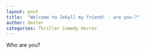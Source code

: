 ```yaml
---
layout: post
title:  "Welcome to Jekyll my friend! - are you-?"
author: dexter
categories: Thriller Comedy Horror
---
```


Who are you?
